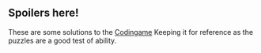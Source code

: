 Spoilers here!
--------------
These are some solutions to the [Codingame](https://www.codingame.com)
Keeping it for reference as the puzzles are a good test of ability.
